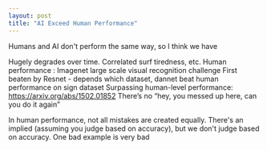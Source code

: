 ```yaml
---
layout: post
title: "AI Exceed Human Performance"
---
```


Humans and AI don't perform the same way, so I think we have 


Hugely degrades over time. Correlated surf tiredness, etc. 
Human performance : Imagenet large scale visual recognition challenge
First beaten by Resnet - depends which dataset, dannet beat  human performance on sign dataset
Surpassing human-level performance: https://arxiv.org/abs/1502.01852
There’s no “hey, you messed up here, can you do it again”


In human performance, not all mistakes are created equally. There's an implied (assuming you judge based on accuracy), but we don't judge based on accuracy. One bad example is very bad




